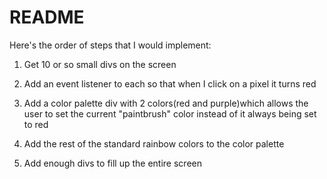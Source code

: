 README
===


Here's the order of steps that I would implement:

1. Get 10 or so small divs on the screen

2. Add an event listener to each so that when I click on a pixel it turns red

3. Add a color palette div with 2 colors(red and purple)which allows the user to set the current "paintbrush" color instead of it always being set to red

4. Add the rest of the standard rainbow colors to the color palette

5. Add enough divs to fill up the entire screen